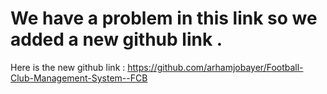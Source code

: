 # We have a problem in this link so we added a new github link .
Here is the new github link : https://github.com/arhamjobayer/Football-Club-Management-System--FCB
